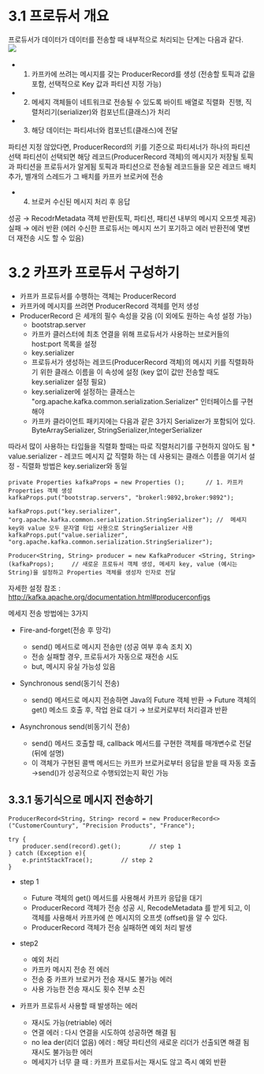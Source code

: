 # 3.1 프로듀서 개요

프로듀서가 데이터가 데이터를 전송할 때 내부적으로 처리되는 단계는 다음과 같다.
      ![](https://images.velog.io/images/dev_jhjhj/post/bcb68189-b5dd-4ca0-abe3-d5857176cdbe/%E1%84%89%E1%85%B3%E1%84%8F%E1%85%B3%E1%84%85%E1%85%B5%E1%86%AB%E1%84%89%E1%85%A3%E1%86%BA%202021-08-24%20%E1%84%8B%E1%85%A9%E1%84%92%E1%85%AE%2011.05.29.png)  

* 1. 카프카에 쓰려는 메시지를 갖는 ProducerRecord를 생성 (전송할 토픽과 값을 포함, 선택적으로 Key 값과 파티션 지정 가능)

* 2. 메세지 객체들이 네트워크로 전송될 수 있도록 바이트 배열로 직렬화  진행, 직렬처리기(serializer)와 컴포넌트(클래스)가 처리

* 3. 해당 데이터는 파티셔너와 컴포넌트(클래스)에 전달

파티션 지정 않았다면, ProducerRecord의 키를 기준으로 파티셔너가 하나의 파티션 선택
파티션이 선택되면 해당 레코드(ProducerRecord 객체)의 메시지가 저장될 토픽과 파티션을 프로듀서가 알게됨
토픽과 파티션으로 전송될 레코드들을 모은 레코드 배치 추가, 별개의 스레드가 그 배치를 카프카 브로커에 전송
* 4. 브로커 수신된 메시지 처리 후 응답

성공 → RecodrMetadata 객체 반환(토픽, 파티션, 패티션 내부의 메시지 오프셋 제공)
실패 → 에러 반환 (에러 수신한 프로듀서는 메시지 쓰기 포기하고 에러 반환전에 몇번 더 재전송 시도 할 수 있음)


# 3.2 카프카 프로듀서 구성하기
* 카프카 프로듀서를 수행하는 객체는 ProducerRecord
* 카프카에 메시지를 쓰려면 ProducerRecord 객체를 먼저 생성
* ProducerRecord 은 세개의 필수 속성을 갖음 (이 외에도 원하는 속성 설정 가능)
	* bootstrap.server
     - 카프카 클러스터에 최초 연결을 위해 프로듀서가 사용하는 브로커들의 host:port 목록을 설정
	* key.serializer
    - 프로듀서가 생성하는 레코드(ProducerRecord 객체)의 메시지 키를 직렬화하기 위한 클래스 이름을 이 속성에 설정 (key 없이 값만 전송할 때도 key.serializer 설정 필요)
    - key.serializer에 설정하는 클래스는 "org.apache.kafka.common.serialization.Serializer" 인터페이스를 구현해야 
    - 카프카 클라이언트 패키지에는 다음과 같은 3가지 Serializer가 포함되어 있다.
ByteArraySerializer, StringSerializer,IntegerSerializer

따라서 많이 사용하는 타입들을 직렬화 할때는 따로 직렬처리기를 구현하지 않아도 됨
	* value.serializer
    - 레코드 메시지 값 직렬화 하는 데 사용되는 클래스 이름을 여기서 설정
    - 직렬화 방법은 key.serializer와 동일
    
```    
private Properties kafkaProps = new Properties ();		// 1. 카프카 Properties 객체 생성
kafkaProps.put("bootstrap.servers", "brokerl:9892,broker:9892");

kafkaProps.put("key.serializer", "org.apache.kafka.common.serialization.StringSerializer"); //  메세지 key와 value 모두 문자열 타입 사용으로 StringSerializer 사용
kafkaProps.put("value.serializer", "org.apache.kafka.common.serialization.StringSerializer"); 

Producer<String, String> producer = new KafkaProducer <String, String>(kafkaProps);		// 새로운 프로듀서 객체 생성, 메세지 key, value (예시는 String)을 설정하고 Properties 객체를 생성자 인자로 전달
```

자세한 설정 참조 :  http://kafka.apache.org/documentation.html#producerconfigs



메세지 전송 방법에는 3가지
* Fire-and-forget(전송 후 망각)
     - send() 메서드로 메시지 전송만 (성공 여부 후속 조치 X)
     - 전송 실패할 경우, 프로듀서가 자동으로 재전송 시도
     - but, 메시지 유실 가능성 있음
     
     
* Synchronous send(동기식 전송)
     - send() 메서드로 메시지 전송하면 Java의 Future 객체 반환 → Future 객체의 get() 메소드 호출 후, 작업 완료 대기 → 브로커로부터 처리결과 반환
    
* Asynchronous send(비동기식 전송)
     - send() 메서드 호출할 때, callback 메서드를 구현한 객체를 매개변수로 전달(뒤에 설명)
     - 이 객체가 구현된 콜백 메서드는 카프카 브로커로부터 응답을 받을 때 자동 호출 →send()가 성공적으로 수행되었는지 확인 가능


## 3.3.1 동기식으로 메시지 전송하기
```
ProducerRecord<String, String> record = new ProducerRecord<>("CustomerCountury", "Precision Products", "France");
 
try {
    producer.send(record).get();        // step 1
} catch (Exception e){
    e.printStackTrace();        // step 2
}
```
* step 1
	- Future 객체의 get() 메서드를 사용해서 카프카 응답을 대기
	- ProducerRecord 객체가 전송 성공 시, RecodeMetadata 를 받게 되고, 이 객체를 사용해서 카프카에 쓴 메시지의 오프셋 (offset)을 알 수 있다.
	- ProducerRecord 객체가 전송 실패하면 예외 처리 발생

* step2
	- 예외 처리
    - 카프카 메시지 전송 전 에러
    - 전송 중 카프카 브로커가 전송 재시도 불가능 에러
    - 사용 가능한 전송 재시도 횟수 전부 소진

* 카프카 프로듀서 사용할 때 발생하는 에러
	- 재시도 가능(retriable) 에러
	- 연결 에러 : 다시 연결을 시도하여 성공하면 해결 됨
	- no lea	der(리더 없음) 에러 : 해당 파티션의 새로운 리더가 선출되면 해결 됨
재시도 불가능한 에러
	- 메세지가 너무 클 때 : 카프카 프로듀서는 재시도 않고 즉시 예외 반환
    
